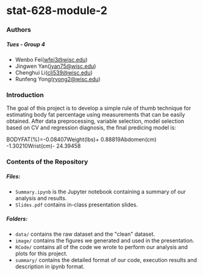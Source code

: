 # stat-628-module-2
### Authors

##### Tues - Group 4 

* Wenbo Fei(wfei3@wisc.edu)
* Jingwen Yan(jyan75@wisc.edu)
* Chenghui Li(cli539@wisc.edu)
* Runfeng Yong(ryong2@wisc.edu)

### Introduction

The goal of this project is to develop a simple rule of thumb technique for estimating body fat percentage using measurements that can be easily obtained. After data preprocessing, variable selection, model selection based on CV and regression diagnosis, the final predicing model is:

BODYFAT(\%)=-0.08407Weight(lbs)+ 0.88819Abdomen(cm) -1.30210Wrist(cm)- 24.39458

### Contents of the Repository

##### Files:

* `Summary.ipynb` is the Jupyter notebook containing a summary of our analysis and results.
* `Slides.pdf` contains in-class presentation slides.

##### Folders:

* `data/` contains the raw dataset and the "clean" dataset.
* `image/` contains the figures we generated and used in the presentation.
* `RCode/` contains all of the code we wrote to perform our analysis and plots for this project.
* `summary/` contains the detailed format of our code, execution results and description in ipynb format.

